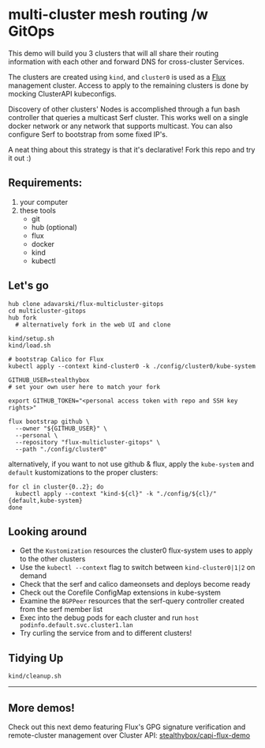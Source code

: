 # multi-cluster mesh routing /w GitOps
This demo will build you 3 clusters that will all
share their routing information with each other and
forward DNS for cross-cluster Services.

The clusters are created using `kind`, and
`cluster0` is used as a [Flux](https://fluxcd.io) management cluster.
Access to apply to the remaining clusters is done by mocking ClusterAPI kubeconfigs.

Discovery of other clusters' Nodes is accomplished through
a fun bash controller that queries a multicast Serf cluster.
This works well on a single docker network or any network that supports multicast.
You can also configure Serf to bootstrap from some fixed IP's.

A neat thing about this strategy is that it's declarative!
Fork this repo and try it out :)

## Requirements:
1. your computer
2. these tools
   - git
   - hub (optional)
   - flux
   - docker
   - kind
   - kubectl

## Let's go
```shell
hub clone adavarski/flux-multicluster-gitops
cd multicluster-gitops
hub fork
  # alternatively fork in the web UI and clone
```

```shell
kind/setup.sh
kind/load.sh

# bootstrap Calico for Flux
kubectl apply --context kind-cluster0 -k ./config/cluster0/kube-system

GITHUB_USER=stealthybox
# set your own user here to match your fork

export GITHUB_TOKEN="<personal access token with repo and SSH key rights>"

flux bootstrap github \
  --owner "${GITHUB_USER}" \
  --personal \
  --repository "flux-multicluster-gitops" \
  --path "./config/cluster0"
```
alternatively, if you want to not use github & flux, apply the `kube-system` and `default` kustomizations to the proper clusters:
```shell
for cl in cluster{0..2}; do
  kubectl apply --context "kind-${cl}" -k "./config/${cl}/"{default,kube-system}
done
```

## Looking around
- Get the `Kustomization` resources the cluster0 flux-system uses to apply to the other clusters
- Use the `kubectl --context` flag to switch between `kind-cluster0|1|2` on demand
- Check that the serf and calico dameonsets and deploys become ready
- Check out the Corefile ConfigMap extensions in kube-system
- Examine the `BGPPeer` resources that the serf-query controller created from the serf member list
- Exec into the debug pods for each cluster and run `host podinfo.default.svc.cluster1.lan`
- Try curling the service from and to different clusters!


## Tidying Up
```shell
kind/cleanup.sh
```

____


## More demos!
Check out this next demo featuring Flux's GPG signature verification and remote-cluster management over Cluster API: [stealthybox/capi-flux-demo](https://github.com/stealthybox/capi-flux-demo) 
